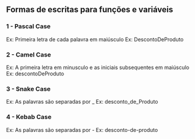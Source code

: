 ## Formas de escritas para funções e variáveis
### 1 - Pascal Case
 Ex: Primeira letra de cada palavra em maiúsculo
 Ex: DescontoDeProduto

### 2 - Camel Case
 Ex: A primeira letra em minusculo e as iniciais subsequentes em maiúsculo
 Ex: descontoDeProduto

### 3 - Snake Case
 Ex: As palavras são separadas por _ 
 Ex: desconto_de_Produto

### 4  - Kebab Case
 Ex: As palavras são separadas por - 
 Ex: desconto-de-produto